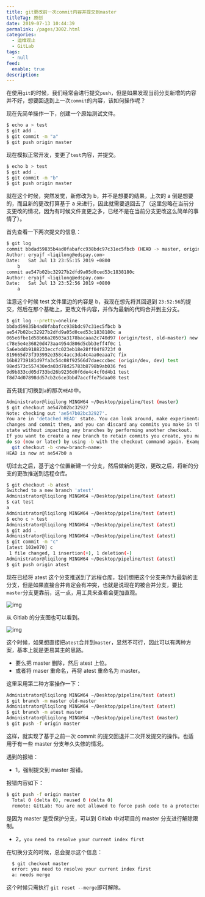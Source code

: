 ```yaml
---
title: git更改前一次commit内容并提交到master
titleTag: 原创
date: 2019-07-13 10:44:39
permalink: /pages/3002.html
categories: 
  - 运维观止
  - GitLab
tags: 
  - null
feed: 
  enable: true
description: 
---
```


在使用`git`的时候，我们经常会进行提交`push`，但是如果发现当前分支新增的内容并不好，想要回退到上一次`commit`的内容，该如何操作呢？



现在先简单操作一下，创建一个原始测试文件。



```sh
$ echo a > test
$ git add .
$ git commit -m "a"
$ git push origin master
```



现在模拟正常开发，变更了`test`内容，并提交。



```sh
$ echo b > test
$ git add .
$ git commit -m "b"
$ git push origin master
```



就在这个时候，突然发觉，新修改为 b，并不是想要的结果，上次的 a 倒是想要的，而且新的更改打算基于 a 来进行，因此就需要退回去了（这里忽略在当前分支更改的情况，因为有时候文件变更之多，已经不是在当前分支更改这么简单的事情了）。



首先查看一下两次提交的信息：



```sh
$ git log
commit bbdad59835b4ad0fabafcc938bdc97c31ec5fbcb (HEAD -> master, origin/master)
Author: eryajf <liqilong@edspay.com>
Date:   Sat Jul 13 23:55:15 2019 +0800
    b
commit ae547b02bc32927b2dfd9a05d0ced53c1838180c
Author: eryajf <liqilong@edspay.com>
Date:   Sat Jul 13 23:52:56 2019 +0800
    a
```



注意这个时候 test 文件里边的内容是 b，我现在想先将其回退到 `23:52:56`的提交，然后在那个基础上，更改文件内容，并作为最新的代码合并到主分支。



```sh
$ git log --pretty=oneline
bbdad59835b4ad0fabafcc938bdc97c31ec5fbcb b
ae547b02bc32927b2dfd9a05d0ced53c1838180c a
065e6fbe1d58b66a20503a3178bacaaa2c740d97 (origin/test, old-master) new
c78e5e4e36820d473aa4954d806d5cbb3eff4f0c 1
5a6ebddb9188233eccfc023eb18e28ff04f8723f 0
819665d73f393992e358c4acc3da4c4aa0eaaa7c fix
16b82739181d97fa3c54c08f92566d7daecccbec (origin/dev, dev) test
98ed573c557430eda03d78d25783b8798b9ab036 fei
9d9b833cd05d733bd26b9236d0f6de4c4cf0d4b1 test
f8d74d07898dd57cb2c6ce3bbd7accffe75daa08 test
```



首先我们切换到`a`的那次`HEAD`中。



```sh
Administrator@liqilong MINGW64 ~/Desktop/pipeline/test (master)
$ git checkout ae547b02bc32927
Note: checking out 'ae547b02bc32927'.
You are in 'detached HEAD' state. You can look around, make experimental
changes and commit them, and you can discard any commits you make in this
state without impacting any branches by performing another checkout.
If you want to create a new branch to retain commits you create, you may
do so (now or later) by using -b with the checkout command again. Example:
  git checkout -b <new-branch-name>
HEAD is now at ae547b0 a
```



切过去之后，基于这个位置新建一个分支，然后做新的更改，更改之后，将新的分支的更改推送到远程仓库。



```sh
$ git checkout -b atest
Switched to a new branch 'atest'
Administrator@liqilong MINGW64 ~/Desktop/pipeline/test (atest)
$ cat test
a
Administrator@liqilong MINGW64 ~/Desktop/pipeline/test (atest)
$ echo c > test
Administrator@liqilong MINGW64 ~/Desktop/pipeline/test (atest)
$ git add .
Administrator@liqilong MINGW64 ~/Desktop/pipeline/test (atest)
$ git commit -m "c"
[atest 102e070] c
 1 file changed, 1 insertion(+), 1 deletion(-)
Administrator@liqilong MINGW64 ~/Desktop/pipeline/test (atest)
$ git push origin atest
```



现在已经将 atest 这个分支推送到了远程仓库，我们想把这个分支来作为最新的主分支，但是如果直接合并肯定会有冲突，也就是说现在的被合并分支，要比`master`分支更靠前，这一点，用工具来查看会更加直观。





![img](http://t.eryajf.net/imgs/2021/09/ed56bf793e74cbd8.jpg)





从 Gitlab 的分支图也可以看到。





![img](http://t.eryajf.net/imgs/2021/09/2a11790b9d40e2fa.jpg)





这个时候，如果想直接把`atest`合并到`master`，显然不可行，因此可以有两种方案，基本上就是更易其主的思路。



- 要么把 master 删除，然后 atest 上位。
- 或者将 maser 重命名，再将 atest 重命名为 master。



这里采用第二种方案操作一下：



```sh
Administrator@liqilong MINGW64 ~/Desktop/pipeline/test (atest)
$ git branch -m master old-master
Administrator@liqilong MINGW64 ~/Desktop/pipeline/test (atest)
$ git branch -m atest master
Administrator@liqilong MINGW64 ~/Desktop/pipeline/test (master)
$ git push -f origin master
```



这样，就实现了基于之前一次 commit 的提交回退并二次开发提交的操作。也适用于有一些 master 分支年久失修的情况。



遇到的报错：



- 1，强制提交到 master 报错。



报错内容如下：



```sh
$ git push -f origin master
  Total 0 (delta 0), reused 0 (delta 0)
  remote: GitLab: You are not allowed to force push code to a protected branch on this project.
```



是因为 master 是受保护分支，可以到 Gitlab 中对项目的 master 分支进行解除限制。



- 2，`you need to resolve your current index first`



在切换分支的时候，总会提示这个信息：



```sh
  $ git checkout master
  error: you need to resolve your current index first
  a: needs merge
```



这个时候只需执行 `git reset --merge`即可解除。
